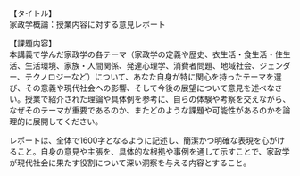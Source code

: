 【タイトル】  
家政学概論：授業内容に対する意見レポート

【課題内容】  
本講義で学んだ家政学の各テーマ（家政学の定義や歴史、衣生活・食生活・住生活、生活環境、家族・人間関係、発達心理学、消費者問題、地域社会、ジェンダー、テクノロジーなど）について、あなた自身が特に関心を持ったテーマを選び、その意義や現代社会への影響、そして今後の展望について意見を述べなさい。授業で紹介された理論や具体例を参考に、自らの体験や考察を交えながら、なぜそのテーマが重要であるのか、またどのような課題や可能性があるのかを論理的に展開してください。  

レポートは、全体で1600字となるように記述し、簡潔かつ明確な表現を心がけること。自身の意見や主張を、具体的な根拠や事例を通して示すことで、家政学が現代社会に果たす役割について深い洞察を与える内容とすること。